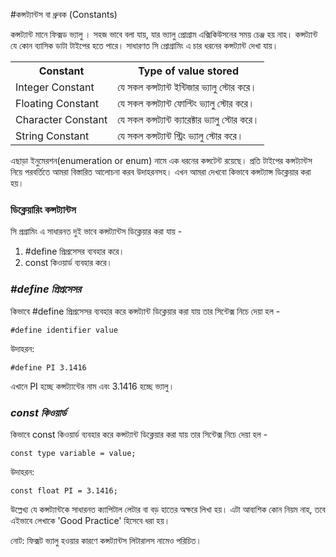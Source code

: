 #কন্সট্যান্টস বা ধ্রুবক (Constants)

কন্সট্যান্ট মানে ফিক্সড ভ্যালু । সহজ ভাবে বলা যায়, যার ভ্যালু প্রোগ্রাম এক্সিকিউসনের সময় চেঞ্জ হয় নাহ। কন্সট্যান্ট যে কোন ব্যাসিক ডাটা টাইপের হতে পারে। সাধারণত সি প্রোগ্রামিং এ চার ধরনের কন্সট্যান্ট দেখা যায়। 

<table>
	<tr><th>Constant</th><th>Type of value stored</th></tr>
	<tr><td>Integer Constant</td><td>যে সকল কন্সট্যান্ট ইন্টিজার ভ্যালু স্টোর করে।</td></tr>
	<tr><td>Floating Constant</td><td>যে সকল কন্সট্যান্ট ফোল্টিং ভ্যালু স্টোর করে।</td></tr>
	<tr><td>Character Constant</td><td>যে সকল কন্সট্যান্ট ক্যারেক্টার ভ্যালু স্টোর করে।</td></tr>
	<tr><td>String Constant</td><td>যে সকল কন্সট্যান্ট স্ট্রিং ভ্যালু স্টোর করে।</td></tr>
</table>

এছাড়া ইনুমেরশন(enumeration or enum) নামে এক ধরনের কন্সটেন্ট রয়েছে। প্রতি টাইপের কন্সট্যান্টস নিয়ে পরবর্তিতে আমরা বিস্তারিত আলোচনা করব উদাহরনসহ। এখন আমরা দেখবো কিভাবে কন্সট্যান্স ডিক্লেয়ার করা হয়। 

### ডিক্লেয়ারিং কন্সট্যান্টস
সি প্রগ্রামিং এ সাধারনত দুই ভাবে কন্সট্যান্টস ডিক্লেয়ার করা যায় - 

1. \#define প্রিপ্রসেসর ব্যবহার করে। 
2. const কিওয়ার্ড ব্যবহার করে। 

### *#define প্রিপ্রসেসর*

কিভাবে #define প্রিপ্রসেসর ব্যবহার করে কন্সট্যান্ট ডিক্লেয়ার করা যায় তার সিন্টেক্স নিচে দেয়া হল - 

    #define identifier value
উদাহরন: 

    #define PI 3.1416
    
  এখানে PI হচ্ছে কন্সট্যান্টের নাম এবং 3.1416 হচ্ছে ভ্যালু। 

### *const কিওয়ার্ড*
কিভাবে const কিওয়ার্ড ব্যবহার করে কন্সট্যান্ট ডিক্লেয়ার করা যায় তার সিন্টেক্স নিচে দেয়া হল - 

    const type variable = value;
   
   উদাহরন:

    const float PI = 3.1416;
  
  উল্লেখ্য যে কন্সট্যান্টকে সাধারনত ক্যাপিটাল লেটার বা বড় হাতের অক্ষরে লিখা হয়। এটা আব্যশিক কোন নিয়ম নাহ, তবে এইভাবে লেখাকে 'Good Practice' হিসেবে ধরা হয়। 

নোট: ফিক্সট ভ্যালু হওয়ার কারণে কন্সট্যান্টস লিটারালস নামেও পরিচিত।  
